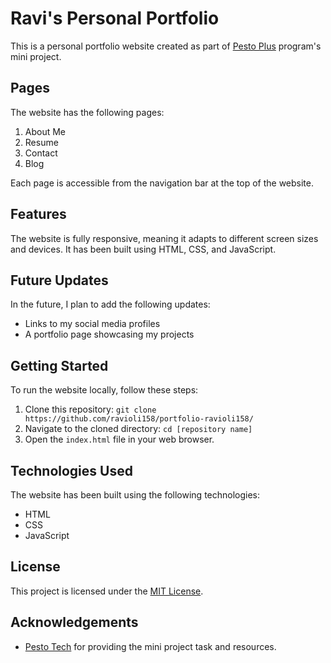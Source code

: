 
# Ravi's Personal Portfolio

This is a personal portfolio website created as part of [Pesto Plus](https://pesto.tech/pesto-plus) program's mini project.

## Pages

The website has the following pages:

1. About Me
2. Resume
3. Contact
4. Blog

Each page is accessible from the navigation bar at the top of the website.

## Features

The website is fully responsive, meaning it adapts to different screen sizes and devices. It has been built using HTML, CSS, and JavaScript.

## Future Updates

In the future, I plan to add the following updates:

- Links to my social media profiles
- A portfolio page showcasing my projects

## Getting Started

To run the website locally, follow these steps:

1. Clone this repository: `git clone https://github.com/ravioli158/portfolio-ravioli158/`
2. Navigate to the cloned directory: `cd [repository name]`
3. Open the `index.html` file in your web browser.

## Technologies Used

The website has been built using the following technologies:

- HTML
- CSS
- JavaScript

## License

This project is licensed under the [MIT License](https://opensource.org/licenses/MIT).

## Acknowledgements

- [Pesto Tech](https://pesto.tech/) for providing the mini project task and resources.
